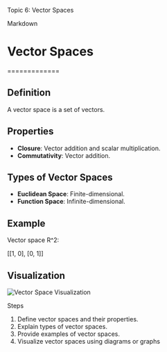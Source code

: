 Topic 6: Vector Spaces

Markdown

# Vector Spaces
=============

## Definition
A vector space is a set of vectors.

## Properties
* **Closure**: Vector addition and scalar multiplication.
* **Commutativity**: Vector addition.

## Types of Vector Spaces
* **Euclidean Space**: Finite-dimensional.
* **Function Space**: Infinite-dimensional.

## Example
Vector space R^2:


[[1, 0], [0, 1]]

## Visualization
![Vector Space Visualization](assets/vector-spaces.png)


Steps

1. Define vector spaces and their properties.
2. Explain types of vector spaces.
3. Provide examples of vector spaces.
4. Visualize vector spaces using diagrams or graphs